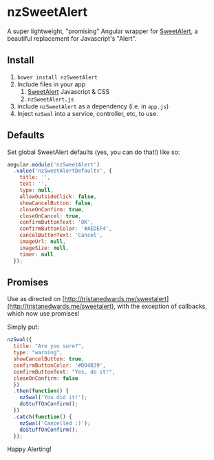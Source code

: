 # nzSweetAlert
A super lightweight, "promising" Angular wrapper for [SweetAlert](http://tristanedwards.me/sweetalert), a beautiful replacement for Javascript's "Alert".

## Install
1. `bower install nzSweetAlert`
2. Include files in your app
	1. [SweetAlert](http://tristanedwards.me/sweetalert) Javascript & CSS
	2. `nzSweetAlert.js`
3. include `nzSweetAlert` as a dependency (i.e. in `app.js`)
4. Inject `nzSwal` into a service, controller, etc, to use.


## Defaults
Set global SweetAlert defaults (yes, you can do that!) like so:
```javascript
angular.module('nzSweetAlert')
  .value('nzSweetAlertDefaults', {
    title: '',
    text: '',
    type: null,
    allowOutsideClick: false,
    showCancelButton: false,
    closeOnConfirm: true,
    closeOnCancel: true,
    confirmButtonText: 'OK',
    confirmButtonColor: '#AEDEF4',
    cancelButtonText: 'Cancel',
    imageUrl: null,
    imageSize: null,
    timer: null
  });
```

## Promises
Use as directed on [http://tristanedwards.me/sweetalert](http://tristanedwards.me/sweetalert), with the exception of callbacks, which now use promises!

Simply put:
```javascript
nzSwal({
  title: "Are you sure?",
  type: "warning",
  showCancelButton: true,
  confirmButtonColor: '#DD4B39',
  confirmButtonText: "Yes, do it!",
  closeOnConfirm: false
  })
  .then(function() {
    nzSwal('You did it!');
    doStuffOnConfirm();
  })
  .catch(function() {
    nzSwal('Cancelled :)');
    doStuffOnConfirm();
  });
```

Happy Alerting!
